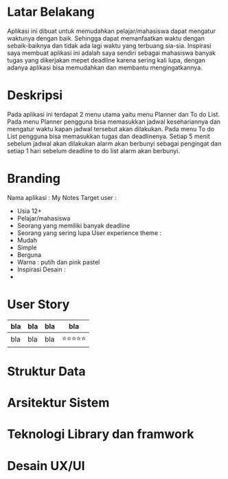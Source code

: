 # Latar Belakang
Aplikasi ini dibuat untuk memudahkan pelajar/mahasiswa dapat mengatur waktunya dengan baik. Sehingga dapat memanfaatkan waktu dengan sebaik-baiknya dan tidak ada lagi waktu yang terbuang sia-sia. Inspirasi saya membuat aplikasi ini adalah saya sendiri sebagai mahasiswa banyak tugas yang dikerjakan mepet deadline karena sering kali lupa, dengan adanya aplikasi bisa memudahkan dan membantu mengingatkannya.
# Deskripsi
Pada aplikasi ini terdapat 2 menu utama yaitu menu Planner dan To do List. Pada menu Planner pengguna bisa memasukkan jadwal kesehariannya dan mengatur waktu kapan jadwal tersebut akan dilakukan. Pada menu To do List pengguna bisa memasukkan tugas dan deadlinenya. Setiap 5 menit sebelum jadwal akan dilakukan alarm akan berbunyi sebagai pengingat dan setiap 1 hari sebelum deadline to do list alarm akan berbunyi.
# Branding
Nama aplikasi : My Notes 
Target user : 
 - Usia 12+
 - Pelajar/mahasiswa 
 - Seorang yang memiliki banyak deadline
 - Seorang yang sering lupa
User experience theme :
 - Mudah
 - Simple
 - Berguna 
 - Warna : putih dan pink pastel
 - Inspirasi Desain :
 - 
# User Story
bla | bla | bla | bla
---|---|---|---
bla | bla | bla | ⭐⭐⭐⭐⭐
# Struktur Data 

# Arsitektur Sistem

# Teknologi Library dan framwork 

# Desain UX/UI

